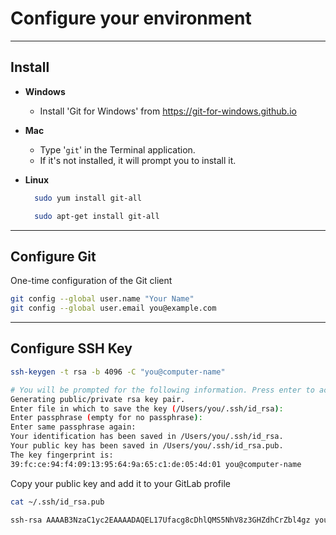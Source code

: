 # Configure your environment

----------
## Install

- **Windows**
  - Install 'Git for Windows' from https://git-for-windows.github.io

- **Mac**
  - Type '`git`' in the Terminal application.
  - If it's not installed, it will prompt you to install it.

- **Linux**
  ```bash
    sudo yum install git-all
  ```
  ```bash
    sudo apt-get install git-all
  ```

----------

## Configure Git

One-time configuration of the Git client

```bash
git config --global user.name "Your Name"
git config --global user.email you@example.com
```

----------

## Configure SSH Key

```bash
ssh-keygen -t rsa -b 4096 -C "you@computer-name"
```

```bash
# You will be prompted for the following information. Press enter to accept the defaults. Defaults appear in parentheses.
Generating public/private rsa key pair.
Enter file in which to save the key (/Users/you/.ssh/id_rsa):
Enter passphrase (empty for no passphrase):
Enter same passphrase again:
Your identification has been saved in /Users/you/.ssh/id_rsa.
Your public key has been saved in /Users/you/.ssh/id_rsa.pub.
The key fingerprint is:
39:fc:ce:94:f4:09:13:95:64:9a:65:c1:de:05:4d:01 you@computer-name
```

Copy your public key and add it to your GitLab profile

```bash
cat ~/.ssh/id_rsa.pub
```

```bash
ssh-rsa AAAAB3NzaC1yc2EAAAADAQEL17Ufacg8cDhlQMS5NhV8z3GHZdhCrZbl4gz you@example.com
```
